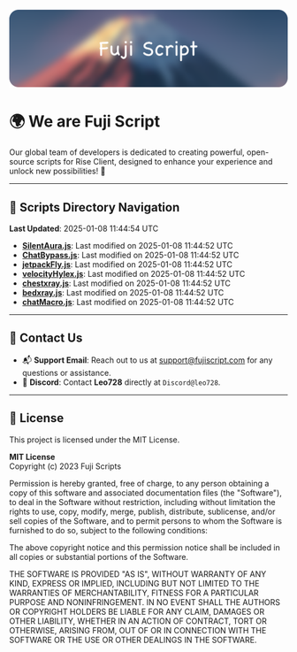 ![Banner](.github/b.webp)

# 🌍 **We are Fuji Script**

Our global team of developers is dedicated to creating powerful, open-source scripts for Rise Client, designed to enhance your experience and unlock new possibilities! 🌟

---
<!-- SCRIPTS_NAVIGATION_START -->
## 📂 **Scripts Directory Navigation**

**Last Updated**: 2025-01-08 11:44:54 UTC

- **[SilentAura.js](scripts/SilentAura.js)**: Last modified on 2025-01-08 11:44:52 UTC
- **[ChatBypass.js](scripts/ChatBypass.js)**: Last modified on 2025-01-08 11:44:52 UTC
- **[jetpackFly.js](scripts/jetpackFly.js)**: Last modified on 2025-01-08 11:44:52 UTC
- **[velocityHylex.js](scripts/velocityHylex.js)**: Last modified on 2025-01-08 11:44:52 UTC
- **[chestxray.js](scripts/chestxray.js)**: Last modified on 2025-01-08 11:44:52 UTC
- **[bedxray.js](scripts/bedxray.js)**: Last modified on 2025-01-08 11:44:52 UTC
- **[chatMacro.js](scripts/chatMacro.js)**: Last modified on 2025-01-08 11:44:52 UTC

<!-- SCRIPTS_NAVIGATION_END -->

---

## 💬 **Contact Us**  
- 📬 **Support Email**: Reach out to us at [support@fujiscript.com](mailto:support@fujiscript.com) for any questions or assistance.  
- 💬 **Discord**: Contact **Leo728** directly at `Discord@leo728`.

---

## 📜 **License**

This project is licensed under the MIT License.  

**MIT License**  
Copyright (c) 2023 Fuji Scripts  

Permission is hereby granted, free of charge, to any person obtaining a copy of this software and associated documentation files (the "Software"), to deal in the Software without restriction, including without limitation the rights to use, copy, modify, merge, publish, distribute, sublicense, and/or sell copies of the Software, and to permit persons to whom the Software is furnished to do so, subject to the following conditions:  

The above copyright notice and this permission notice shall be included in all copies or substantial portions of the Software.  

THE SOFTWARE IS PROVIDED "AS IS", WITHOUT WARRANTY OF ANY KIND, EXPRESS OR IMPLIED, INCLUDING BUT NOT LIMITED TO THE WARRANTIES OF MERCHANTABILITY, FITNESS FOR A PARTICULAR PURPOSE AND NONINFRINGEMENT. IN NO EVENT SHALL THE AUTHORS OR COPYRIGHT HOLDERS BE LIABLE FOR ANY CLAIM, DAMAGES OR OTHER LIABILITY, WHETHER IN AN ACTION OF CONTRACT, TORT OR OTHERWISE, ARISING FROM, OUT OF OR IN CONNECTION WITH THE SOFTWARE OR THE USE OR OTHER DEALINGS IN THE SOFTWARE.  

